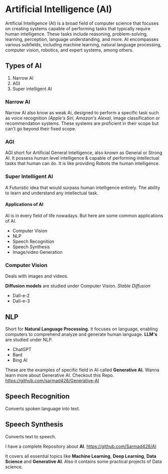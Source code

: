 # Artificial Intelligence (AI)

Artificial Intelligence (AI) is a broad field of computer science that focuses on creating systems capable of performing tasks that typically require human intelligence. These tasks include reasoning, problem-solving, learning, perception, language understanding, and more. AI encompasses various subfields, including machine learning, natural language processing, computer vision, robotics, and expert systems, among others.

## Types of AI

1. Narrow AI
2. AGI
3. Super intelligent AI

### Narrow AI

Narrow AI also know as weak Ai, designed to perform a specific task such as voice recognition *(Apple's Siri, Amazon's Alexa)*, image classification or recommendation systems. These systems are proficient in their scope but can't go beyond their fixed scope.

### AGI

AGI short for Artificial General Intelligence, also known as General or Strong AI. It possess human level intelligence & capable of performing intellectual tasks that human can do. It is like providing Robots the human intelligence.

### Super Intelligent AI

A Futuristic idea that would surpass human intelligence entirely. The ability to learn and understand any intellectual task.

#### Applications of AI

AI is in every field of life nowadays. But here are some common applications of AI.

- Computer Vision
- NLP
- Speech Recognition
- Speech Synthesis
- Image/video Generation

### Computer Vision

Deals with images and videos.

**Diffusion models** are studied under Computer Vision.
*Stable Diffusion*

- Dall-e-2
- Dall-e-3

## NLP

Short for **Natural Language Processing.** It focuses on language, enabling computers to comprehend analyze and generate human language.
**LLM's** are studied under NLP.

- ChatGPT
- Bard
- Bing AI

These are the examples of specific field in AI called **Generative AI.** Wanna learn more about Generative AI. Checkout this Repo.
<https://github.com/sarmad426/Generative-AI>

## Speech Recognition

Converts spoken language into text.

## Speech Synthesis

Converts text to speech.

I have a complete Repository about **AI**. <https://github.com/Sarmad426/AI>

It covers all essential topics like **Machine Learning**, **Deep Learning**, **Data Science** and **Generative AI**.
Also it contains some practical projects of Data science.
